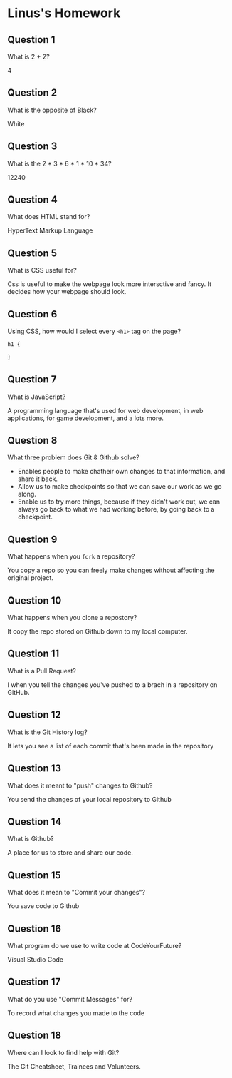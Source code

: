 # Linus's Homework

## Question 1

What is 2 + 2?

4

## Question 2

What is the opposite of Black?

White

## Question 3

What is the  2 * 3 * 6 * 1 * 10 * 34?

12240

## Question 4 

What does HTML stand for?

HyperText Markup Language

## Question 5

What is CSS useful for?

Css is useful to make the webpage look more intersctive and fancy.
It decides how your webpage should look.

## Question 6

Using CSS, how would I select every `<h1>` tag on the page?

```css
h1 {

}
```

## Question 7

What is JavaScript?

A programming language that's used for web development, in web applications, for game development, and a lots more.
## Question 8

What three problem does Git & Github solve?

 - Enables people to make chatheir own changes to that information, and share it back.
 - Allow us to make checkpoints so that we can save our work as we go along.
 - Enable us to try more things, because if they didn't work out, we can always go back to what we had working before, by going back to a checkpoint. 


## Question 9

What happens when you `fork` a repository?

You copy a repo so you can freely make changes without affecting the original project.

## Question 10 

What happens when you clone a repostory?

It copy the repo stored on Github down to my local computer.

## Question 11

What is a Pull Request?

I when you tell  the changes you've pushed to a brach in a repository on GitHub.

## Question 12

What is the Git History log?

It lets you see a list of each commit that's been made in the repository

## Question 13

What does it meant to "push" changes to Github?

You send the changes of your local repository to Github

## Question 14

What is Github?

A place for us to store and share our code.

## Question 15

What does it mean to "Commit your changes"?

You save code to Github

## Question 16

What program do we use to write code at CodeYourFuture?

Visual Studio Code

## Question 17

What do you use "Commit Messages" for?

To record what changes you made to the code

## Question 18

Where can I look to find help with Git?

The Git Cheatsheet, Trainees and Volunteers.
